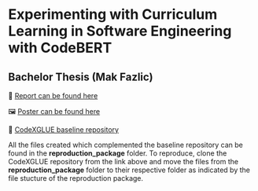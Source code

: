 # Experimenting with Curriculum Learning in Software Engineering with CodeBERT
## Bachelor Thesis (Mak Fazlic)

📜 [Report can be found here](bachelor_thesis_report.pdf)

🖼️ [Poster can be found here](bachelor_thesis_poster.pdf)

🚩 [CodeXGLUE baseline repository](https://github.com/microsoft/CodeXGLUE)

All the files created which complemented the baseline repository can be found in the **reproduction_package** folder. To reproduce, clone the CodeXGLUE repository from the link above and move the files from the **reproduction_package** folder to their respective folder as indicated by the file stucture of the reproduction package.

